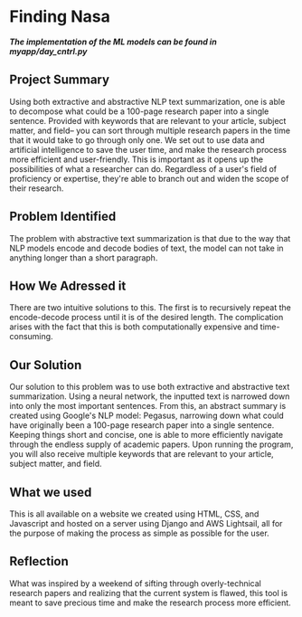 # Finding Nasa

**_The implementation of the ML models can be found in myapp/day_cntrl.py_**

## Project Summary

Using both extractive and abstractive NLP text summarization, one is able to decompose what could be a 100-page research paper into a single sentence. Provided with keywords that are relevant to your article, subject matter, and field– you can sort through multiple research papers in the time that it would take to go through only one. We set out to use data and artificial intelligence to save the user time, and make the research process more efficient and user-friendly. This is important as it opens up the possibilities of what a researcher can do. Regardless of a user's field of proficiency or expertise, they're able to branch out and widen the scope of their research.

## Problem Identified

The problem with abstractive text summarization is that due to the way that NLP models encode and decode bodies of text, the model can not take in anything longer than a short paragraph.

## How We Adressed it

There are two intuitive solutions to this. The first is to recursively repeat the encode-decode process until it is of the desired length. The complication arises with the fact that this is both computationally expensive and time-consuming.

## Our Solution

Our solution to this problem was to use both extractive and abstractive text summarization. Using a neural network, the inputted text is narrowed down into only the most important sentences. From this, an abstract summary is created using Google's NLP model: Pegasus, narrowing down what could have originally been a 100-page research paper into a single sentence. Keeping things short and concise, one is able to more efficiently navigate through the endless supply of academic papers. Upon running the program, you will also receive multiple keywords that are relevant to your article, subject matter, and field.

## What we used

This is all available on a website we created using HTML, CSS, and Javascript and hosted on a server using Django and AWS Lightsail, all for the purpose of making the process as simple as possible for the user.

## Reflection

What was inspired by a weekend of sifting through overly-technical research papers and realizing that the current system is flawed, this tool is meant to save precious time and make the research process more efficient.
